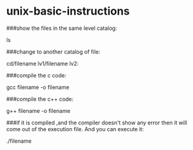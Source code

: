 # unix-basic-instructions


###show the files in the same level catalog:

ls

###change to another catalog of file:

cd/filename lv1/filename lv2:

###compile the c code:

gcc filename -o filename

###compile the c++ code:

g++ filename -o filename

###if it is compiled ,and the compiler doesn't show any error then it will come out of the execution file.
And you can execute it:

./filename
